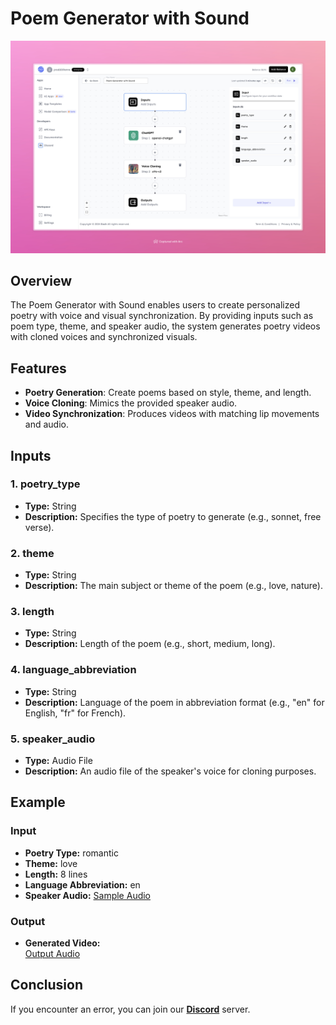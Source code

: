 # Poem Generator with Sound

<img src="images/poem-generator-with-sound-full.jpeg" alt="Poem Generator with Sound Banner"/>

## Overview
The Poem Generator with Sound enables users to create personalized poetry with voice and visual synchronization. By providing inputs such as poem type, theme, and speaker audio, the system generates poetry videos with cloned voices and synchronized visuals.

## Features
- **Poetry Generation**: Create poems based on style, theme, and length.
- **Voice Cloning**: Mimics the provided speaker audio.
- **Video Synchronization**: Produces videos with matching lip movements and audio.

## Inputs

### 1. poetry_type
- **Type:** String  
- **Description:** Specifies the type of poetry to generate (e.g., sonnet, free verse).

### 2. theme
- **Type:** String  
- **Description:** The main subject or theme of the poem (e.g., love, nature).

### 3. length
- **Type:** String  
- **Description:** Length of the poem (e.g., short, medium, long).

### 4. language_abbreviation
- **Type:** String  
- **Description:** Language of the poem in abbreviation format (e.g., "en" for English, "fr" for French).

### 5. speaker_audio
- **Type:** Audio File  
- **Description:** An audio file of the speaker's voice for cloning purposes.

## Example 

### Input
- **Poetry Type:** romantic  
- **Theme:** love  
- **Length:** 8 lines  
- **Language Abbreviation:** en  
- **Speaker Audio:** [Sample Audio](https://storage.googleapis.com/magicpoint/global_inputs/each-audio.mp3)

### Output
- **Generated Video:**  
[Output Audio](https://storage.googleapis.com/magicpoint/github-outputs/poem-generator-with-sound-github-output.wav)



## Conclusion
If you encounter an error, you can join our <b><a href="https://discord.com/invite/yzZD4ZxBPt" target="_blank">Discord</a></b> server.
